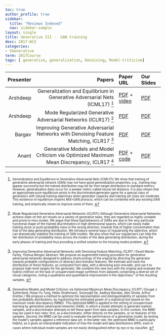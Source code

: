 ```yaml
---
toc: true
author_profile: true
sidebar:
  title: "Reviews Indexed"
  nav: sidebar-sample
layout: single
title: Generative III -  GAN training 
desc: 2017-W13
categories:
- 5Generative
term: 2017Course
tags: [ generative, generalization, Denoising, Model-Criticism]
---
```



| Presenter | Papers | Paper URL| Our Slides |
| -----: | ---------------------------: | :----- | :----- |
| Arshdeep  | Generalization and Equilibrium in Generative Adversarial Nets (ICML17) [^1] | [PDF](http://proceedings.mlr.press/v70/arora17a.html) + [video](https://www.youtube.com/watch?v=V7TliSCqOwI) |  [PDF]({{site.baseurl}}/talks2017/20171116-Arshdeep-1.pdf) |
| Arshdeep  | Mode Regularized Generative Adversarial Networks (ICLR17) [^2]| [PDF](https://arxiv.org/abs/1612.02136)  |  [PDF]({{site.baseurl}}/talks2017/20171116-Arshdeep-2.pdf) |
| Bargav | Improving Generative Adversarial Networks with Denoising Feature Matching, ICLR17 [^3] | [PDF](https://openreview.net/pdf?id=S1X7nhsxl) |  [PDF]({{site.baseurl}}/talks2017/20171116-Bargav.pdf) |
| Anant| Generative Models and Model Criticism via Optimized Maximum Mean Discrepancy, ICLR17 [^4]| [PDF](https://arxiv.org/abs/1611.04488) + [code](https://github.com/dougalsutherland/opt-mmd) |  [PDF]({{site.baseurl}}/talks2017/20171116-Anant.pdf) |

<!--excerpt.start-->

[^1]: <sub><sup> Generalization and Equilibrium in Generative Adversarial Nets (ICML17)/ We show that training of generative adversarial network (GAN) may not have good generalization properties; e.g., training may appear successful but the trained distribution may be far from target distribution in standard metrics. However, generalization does occur for a weaker metric called neural net distance. It is also shown that an approximate pure equilibrium exists in the discriminator/generator game for a special class of generators with natural training objectives when generator capacity and training set sizes are moderate. This existence of equilibrium inspires MIX+GAN protocol, which can be combined with any existing GAN training, and empirically shown to improve some of them. </sup></sub>



[^2]: <sub><sup>  Mode Regularized Generative Adversarial Networks (ICLR17)/ Although Generative Adversarial Networks achieve state-of-the-art results on a variety of generative tasks, they are regarded as highly unstable and prone to miss modes. We argue that these bad behaviors of GANs are due to the very particular functional shape of the trained discriminators in high dimensional spaces, which can easily make training stuck or push probability mass in the wrong direction, towards that of higher concentration than that of the data generating distribution. We introduce several ways of regularizing the objective, which can dramatically stabilize the training of GAN models. We also show that our regularizers can help the fair distribution of probability mass across the modes of the data generating distribution, during the early phases of training and thus providing a unified solution to the missing modes problem. </sup></sub>


[^3]: <sub><sup>  Improving Generative Adversarial Networks with Denoising Feature Matching, ICLR17 / David Warde-Farley, Yoshua Bengio/ Abstract: We propose an augmented training procedure for generative adversarial networks designed to address shortcomings of the original by directing the generator towards probable configurations of abstract discriminator features. We estimate and track the distribution of these features, as computed from data, with a denoising auto-encoder, and use it to propose high-level targets for the generator. We combine this new loss with the original and evaluate the hybrid criterion on the task of unsupervised image synthesis from datasets comprising a diverse set of visual categories, noting a qualitative and quantitative improvement in the objectness'' of the resulting samples. </sup></sub>



[^4]: <sub><sup> Generative Models and Model Criticism via Optimized Maximum Mean Discrepancy, ICLR17 / Dougal J. Sutherland, Hsiao-Yu Tung, Heiko Strathmann, Soumyajit De, Aaditya Ramdas, Alex Smola, Arthur Gretton / We propose a method to optimize the representation and distinguishability of samples from two probability distributions, by maximizing the estimated power of a statistical test based on the maximum mean discrepancy (MMD). This optimized MMD is applied to the setting of unsupervised learning by generative adversarial networks (GAN), in which a model attempts to generate realistic samples, and a discriminator attempts to tell these apart from data samples. In this context, the MMD may be used in two roles: first, as a discriminator, either directly on the samples, or on features of the samples. Second, the MMD can be used to evaluate the performance of a generative model, by testing the model's samples against a reference data set. In the latter role, the optimized MMD is particularly helpful, as it gives an interpretable indication of how the model and data distributions differ, even in cases where individual model samples are not easily distinguished either by eye or by classifier. </sup></sub>